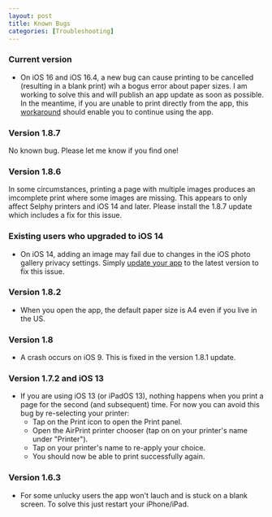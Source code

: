 ```yaml
---
layout: post
title: Known Bugs
categories: [Troubleshooting]
---
```


### Current version

* On iOS 16 and iOS 16.4, a new bug can cause printing to be cancelled (resulting in a blank print) wih a bogus error about paper sizes. I am working to solve this and will publish an app update as soon as possible. In the meantime, if you are unable to print directly from the app, this [workaround](/printing-outside-the-app) should enable you to continue using the app.

### Version 1.8.7

No known bug. Please let me know if you find one!

### Version 1.8.6

In some circumstances, printing a page with multiple images produces an imcomplete print where some images are missing. This appears to only affect Selphy printers and iOS 14 and later. Please install the 1.8.7 update which includes a fix for this issue.

### Existing users who upgraded to iOS 14

* On iOS 14, adding an image may fail due to changes in the iOS photo gallery privacy settings. Simply [update your app](https://support.apple.com/en-us/HT202180#manual) to the latest version to fix this issue.

### Version 1.8.2

* When you open the app, the default paper size is A4 even if you live in the US.

### Version 1.8

* A crash occurs on iOS 9. This is fixed in the version 1.8.1 update.

### Version 1.7.2 and iOS 13

* If you are using iOS 13 (or iPadOS 13), nothing happens when you print a page for the second (and subsequent) time. For now you can avoid this bug by re-selecting your printer:
    * Tap on the Print icon to open the Print panel.
    * Open the AirPrint printer chooser (tap on on your printer's name under "Printer").
    * Tap on your printer's name to re-apply your choice.
    * You should now be able to print successfully again.

### Version 1.6.3

* For some unlucky users the app won't lauch and is stuck on a blank screen. To solve this just restart your iPhone/iPad.


